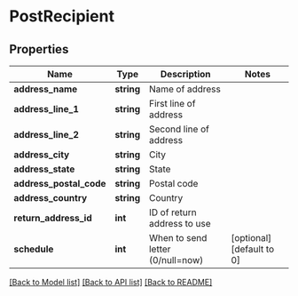 # PostRecipient

## Properties
Name | Type | Description | Notes
------------ | ------------- | ------------- | -------------
**address_name** | **string** | Name of address | 
**address_line_1** | **string** | First line of address | 
**address_line_2** | **string** | Second line of address | 
**address_city** | **string** | City | 
**address_state** | **string** | State | 
**address_postal_code** | **string** | Postal code | 
**address_country** | **string** | Country | 
**return_address_id** | **int** | ID of return address to use | 
**schedule** | **int** | When to send letter (0/null&#x3D;now) | [optional] [default to 0]

[[Back to Model list]](../README.md#documentation-for-models) [[Back to API list]](../README.md#documentation-for-api-endpoints) [[Back to README]](../README.md)


